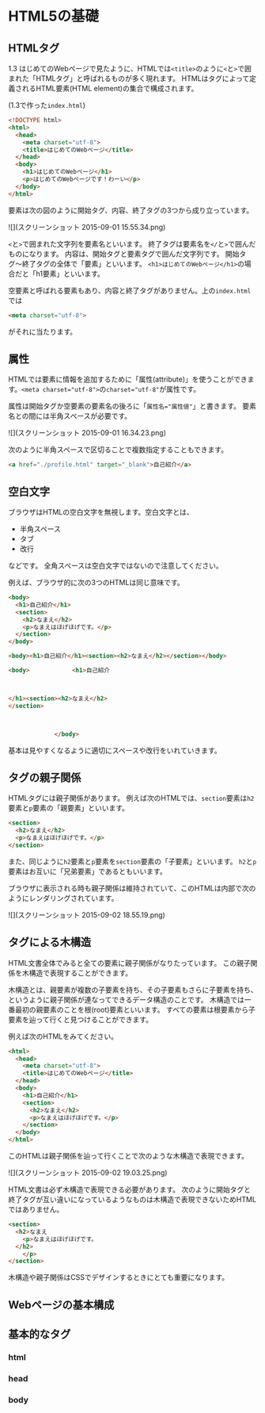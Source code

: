HTML5の基礎
============

## HTMLタグ
1.3 はじめてのWebページで見たように、HTMLでは`<title>`のように`<`と`>`で囲まれた「HTMLタグ」と呼ばれるものが多く現れます。
HTMLはタグによって定義されるHTML要素(HTML element)の集合で構成されます。

(1.3で作った`index.html`)

```html
<!DOCTYPE html>
<html>
  <head>
    <meta charset="utf-8">
    <title>はじめてのWebページ</title>
  </head>
  <body>
    <h1>はじめてのWebページ</h1>
    <p>はじめてのWebページです！わーい</p>
  </body>
</html>
```

要素は次の図のように開始タグ、内容、終了タグの3つから成り立っています。

![](スクリーンショット 2015-09-01 15.55.34.png)

`<`と`>`で囲まれた文字列を要素名といいます。
終了タグは要素名を`</`と`>`で囲んだものになります。
内容は、開始タグと要素タグで囲んだ文字列です。
開始タグ〜終了タグの全体で「要素」といいます。
`<h1>はじめてのWebページ</h1>`の場合だと「h1要素」といいます。

空要素と呼ばれる要素もあり、内容と終了タグがありません。上の`index.html`では

```html
<meta charset="utf-8">
```

がそれに当たります。

## 属性
HTMLでは要素に情報を追加するために「属性(attribute)」を使うことができます。`<meta charset="utf-8">`の`charset="utf-8"`が属性です。

属性は開始タグか空要素の要素名の後ろに「`属性名="属性値"`」と書きます。
要素名との間には半角スペースが必要です。

![](スクリーンショット 2015-09-01 16.34.23.png)

次のように半角スペースで区切ることで複数指定することもできます。

```html
<a href="./profile.html" target="_blank">自己紹介</a>
```

## 空白文字
ブラウザはHTMLの空白文字を無視します。空白文字とは、

* 半角スペース
* タブ
* 改行

などです。
全角スペースは空白文字ではないので注意してください。

例えば、ブラウザ的に次の3つのHTMLは同じ意味です。

```html
<body>
  <h1>自己紹介</h1>
  <section>
    <h2>なまえ</h2>
    <p>なまえはほげほげです。</p>
  </section>
</body>
```

```html
<body><h1>自己紹介</h1><section><h2>なまえ</h2></section></body>
```

```html
<body>            <h1>自己紹介



</h1><section><h2>なまえ</h2>
</section>



             </body>
```

基本は見やすくなるように適切にスペースや改行をいれていきます。

## タグの親子関係
HTMLタグには親子関係があります。
例えば次のHTMLでは、`section`要素は`h2`要素と`p`要素の「親要素」といいます。

```html
<section>
  <h2>なまえ</h2>
  <p>なまえはほげほげです。</p>
</section>
```

また、同じように`h2`要素と`p`要素を`section`要素の「子要素」といいます。
`h2`と`p`要素はお互いに「兄弟要素」であるともいいます。

ブラウザに表示される時も親子関係は維持されていて、このHTMLは内部で次のようにレンダリングされています。

![](スクリーンショット 2015-09-02 18.55.19.png)

## タグによる木構造
HTML文書全体でみると全ての要素に親子関係がなりたっています。
この親子関係を木構造で表現することができます。

木構造とは、親要素が複数の子要素を持ち、その子要素もさらに子要素を持ち、というように親子関係が連なってできるデータ構造のことです。
木構造では一番最初の親要素のことを根(root)要素といいます。
すべての要素は根要素から子要素を辿って行くと見つけることができます。

例えば次のHTMLをみてください。

```html
<html>
  <head>
    <meta charset="utf-8">
    <title>はじめてのWebページ</title>
  </head>
  <body>
    <h1>自己紹介</h1>
    <section>
      <h2>なまえ</h2>
      <p>なまえはほげほげです。</p>
    </section>
  </body>
</html>
```

このHTMLは親子関係を辿って行くことで次のような木構造で表現できます。

![](スクリーンショット 2015-09-02 19.03.25.png)

HTML文書は必ず木構造で表現できる必要があります。
次のように開始タグと終了タグが互い違いになっているようなものは木構造で表現できないためHTMLではありません。

```html
<section>
  <h2>なまえ
    <p>なまえはほげほげです。
  </h2>
    </p>
</section>
```

木構造や親子関係はCSSでデザインするときにとても重要になります。

## Webページの基本構成


## 基本的なタグ
### html
### head
### body